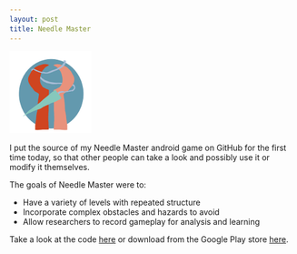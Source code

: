 ```yaml
---
layout: post
title: Needle Master
---
```


![Needle Master logo](https://github.com/cpaxton/needlemaster/blob/master/app/src/main/res/drawable-xxhdpi/ic_launcher.png)

I put the source of my Needle Master android game on GitHub for the first time today, so that other people can take a look and possibly use it or modify it themselves.

The goals of Needle Master were to:
  - Have a variety of levels with repeated structure
  - Incorporate complex obstacles and hazards to avoid
  - Allow researchers to record gameplay for analysis and learning

Take a look at the code [here](https://github.com/cpaxton/needlemaster) or download from the Google Play store [here](https://play.google.com/store/apps/details?id=edu.jhu.lcsr.needlemaster).
